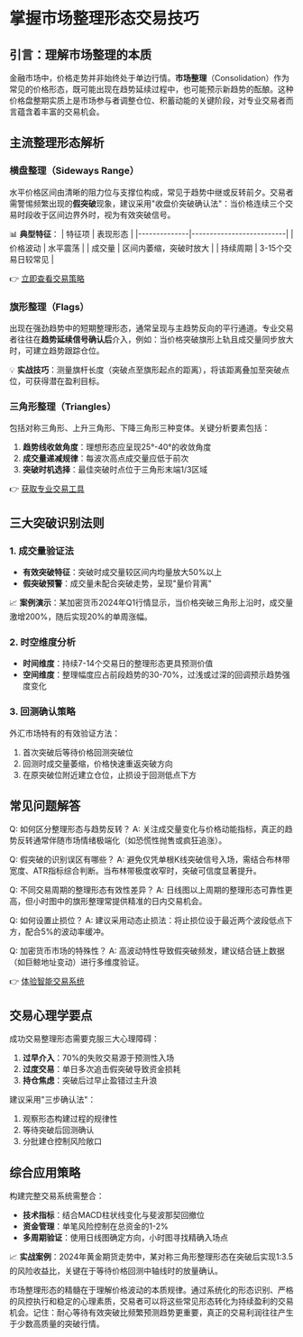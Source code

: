 # 掌握市场整理形态交易技巧

## 引言：理解市场整理的本质

金融市场中，价格走势并非始终处于单边行情。**市场整理**（Consolidation）作为常见的价格形态，既可能出现在趋势延续过程中，也可能预示新趋势的酝酿。这种价格盘整期实质上是市场参与者调整仓位、积蓄动能的关键阶段，对专业交易者而言蕴含着丰富的交易机会。

## 主流整理形态解析

### 横盘整理（Sideways Range）
水平价格区间由清晰的阻力位与支撑位构成，常见于趋势中继或反转前夕。交易者需警惕频繁出现的**假突破**现象，建议采用"收盘价突破确认法"：当价格连续三个交易时段收于区间边界外时，视为有效突破信号。

📊 **典型特征**：
| 特征项       | 表现形态                 |
|--------------|--------------------------|
| 价格波动     | 水平震荡                 |
| 成交量       | 区间内萎缩，突破时放大   |
| 持续周期     | 3-15个交易日较常见       |

👉 [立即查看交易策略](https://bit.ly/okx_welcome)

### 旗形整理（Flags）
出现在强劲趋势中的短期整理形态，通常呈现与主趋势反向的平行通道。专业交易者往往在**趋势延续信号确认后**介入，例如：当价格突破旗形上轨且成交量同步放大时，可建立趋势跟踪仓位。

💡 **实战技巧**：测量旗杆长度（突破点至旗形起点的距离），将该距离叠加至突破点位，可获得潜在盈利目标。

### 三角形整理（Triangles）
包括对称三角形、上升三角形、下降三角形三种变体。关键分析要素包括：
1. **趋势线收敛角度**：理想形态应呈现25°-40°的收敛角度
2. **成交量递减规律**：每波次高点成交量应低于前次
3. **突破时机选择**：最佳突破时点位于三角形末端1/3区域

👉 [获取专业交易工具](https://bit.ly/okx_welcome)

## 三大突破识别法则

### 1. 成交量验证法
- **有效突破特征**：突破时成交量较区间内均量放大50%以上
- **假突破预警**：成交量未配合突破走势，呈现"量价背离"

📈 **案例演示**：某加密货币2024年Q1行情显示，当价格突破三角形上沿时，成交量激增200%，随后实现20%的单周涨幅。

### 2. 时空维度分析
- **时间维度**：持续7-14个交易日的整理形态更具预测价值
- **空间维度**：整理幅度应占前段趋势的30-70%，过浅或过深的回调预示趋势强度变化

### 3. 回测确认策略
外汇市场特有的有效验证方法：
1. 首次突破后等待价格回测突破位
2. 回测时成交量萎缩，价格快速重返突破方向
3. 在原突破位附近建立仓位，止损设于回测低点下方

## 常见问题解答

Q: 如何区分整理形态与趋势反转？
A: 关注成交量变化与价格动能指标，真正的趋势反转通常伴随市场情绪极端化（如恐慌性抛售或疯狂追涨）。

Q: 假突破的识别误区有哪些？
A: 避免仅凭单根K线突破信号入场，需结合布林带宽度、ATR指标综合判断。当布林带极度收窄时，突破可信度显著提升。

Q: 不同交易周期的整理形态有效性差异？
A: 日线图以上周期的整理形态可靠性更高，但小时图中的旗形整理常提供精准的日内交易机会。

Q: 如何设置止损位？
A: 建议采用动态止损法：将止损位设于最近两个波段低点下方，配合5%的波动率缓冲。

Q: 加密货币市场的特殊性？
A: 高波动特性导致假突破频发，建议结合链上数据（如巨鲸地址变动）进行多维度验证。

👉 [体验智能交易系统](https://bit.ly/okx_welcome)

## 交易心理学要点

成功交易整理形态需要克服三大心理障碍：
1. **过早介入**：70%的失败交易源于预测性入场
2. **过度交易**：单日多次追击假突破导致资金损耗
3. **持仓焦虑**：突破后过早止盈错过主升浪

建议采用"三步确认法"：
1. 观察形态构建过程的规律性
2. 等待突破后回测确认
3. 分批建仓控制风险敞口

## 综合应用策略

构建完整交易系统需整合：
- **技术指标**：结合MACD柱状线变化与斐波那契回撤位
- **资金管理**：单笔风险控制在总资金的1-2%
- **多周期验证**：使用日线图确定方向，小时图寻找精确入场点

📈 **实战案例**：2024年黄金期货走势中，某对称三角形整理形态在突破后实现1:3.5的风险收益比，关键在于等待价格回测中轴线时的放量确认。

市场整理形态的精髓在于理解价格波动的本质规律。通过系统化的形态识别、严格的风控执行和稳定的心理素质，交易者可以将这些常见形态转化为持续盈利的交易机会。记住：耐心等待有效突破比频繁预测趋势更重要，真正的交易利润往往产生于少数高质量的突破行情。